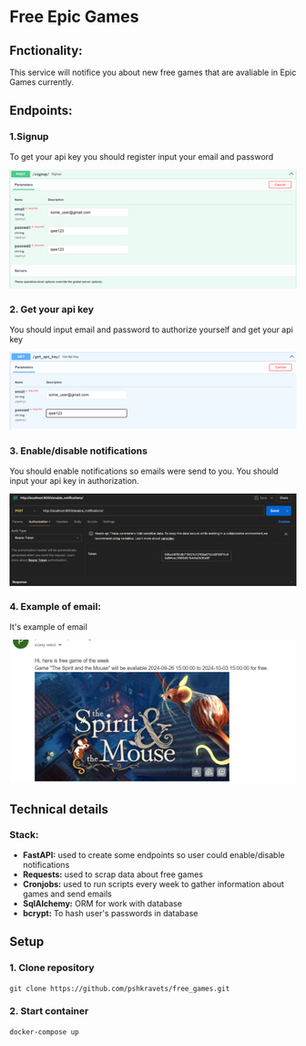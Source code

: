 # Free Epic Games

## Fnctionality:
This service will notifice you about new free games that 
are avaliable in Epic Games currently.

## Endpoints:

### 1.Signup
To get your api key you should register input your email
and password 

![Signup image](readme_img/signup.png)

### 2. Get your api key
You should input email and password to authorize yourself and get your api key

![get api key image](readme_img/api_key.png)

### 3. Enable/disable notifications
You should enable notifications so emails were send to you. You should input your 
api key in authorization.

![enable_notifications image](readme_img/enable_notifications.png)

### 4. Example of email: 
It's example of email 

![email image](readme_img/email.png)


## Technical details

### Stack: 
- **FastAPI:** used to create some endpoints so user could enable/disable notifications
- **Requests:** used to scrap data about free games
- **Cronjobs:** used to run scripts every week to gather information about games and send emails
- **SqlAlchemy:** ORM for work with database
- **bcrypt:** To hash user's passwords in database

## Setup

### 1. Clone repository
`git clone https://github.com/pshkravets/free_games.git`

### 2. Start container
`docker-compose up`